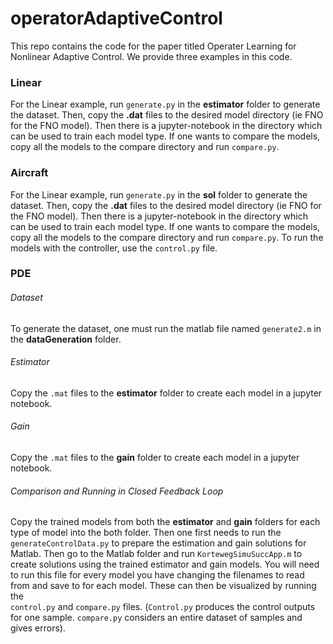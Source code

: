 # operatorAdaptiveControl

This repo contains the code for the paper titled Operater Learning for Nonlinear Adaptive Control. 
We provide three examples in this code. 

### Linear 
For the Linear example, run ```generate.py``` in the **estimator** folder to generate the dataset.
Then, copy the **.dat** files to the desired model directory (ie FNO for the FNO model). Then
there is a jupyter-notebook in the directory which can be used to train each model type. If one wants to 
compare the models, copy all the models to the compare directory and run ```compare.py```. 

### Aircraft
For the Linear example, run ```generate.py``` in the **sol** folder to generate the dataset.
Then, copy the **.dat** files to the desired model directory (ie FNO for the FNO model). Then
there is a jupyter-notebook in the directory which can be used to train each model type. If one wants to 
compare the models, copy all the models to the compare directory and run ```compare.py```. To run the models
with the controller, use the ```control.py``` file. 

### PDE
###### Dataset
To generate the dataset, one must run the matlab file named ```generate2.m``` in the **dataGeneration** folder.

###### Estimator
Copy the ```.mat``` files to the **estimator** folder to create each model in a jupyter notebook. 

###### Gain
Copy the ```.mat``` files to the **gain** folder to create each model in a jupyter notebook. 

###### Comparison and Running in Closed Feedback Loop
Copy the trained models from both the **estimator** and **gain** folders for each type of model into the 
both folder. Then one first needs to run the ```generateControlData.py``` to prepare the estimation and 
gain solutions for Matlab. Then go to the Matlab folder and run ```KortewegSimuSuccApp.m``` to create solutions
using the trained estimator and gain models. You will need to run this file for every model you have
changing the filenames to read from and save to for each model. These can then be visualized by running the  
```control.py``` and ```compare.py``` files. (```Control.py``` produces the control outputs for one sample. 
```compare.py``` considers an entire dataset of samples and gives errors). 
